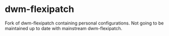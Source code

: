 # dwm-flexipatch
Fork of dwm-flexipatch containing personal configurations. Not going to be maintained up to date with mainstream dwm-flexipatch.
